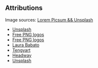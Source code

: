  <aside>
        <h2>Attributions</h2>
        <p>Image sources: <a href="https://unsplash.com/s/photos/portrait-faces-professional">Lorem Picsum && Unsplash</a></p>
        <ul>
          <li>
          <a href="https://unsplash.com/photos/a-pink-and-blue-sky-with-a-few-clouds-GLf7bAwCdYg">Unsplash
          </a>
          </li>
          <li><a href="https://www.freepnglogos.com/images/linkedin-logo-png-1854.html">Free PNG logos</a></li>
          <li><a href="https://www.canva.com/design/DAGHOVBx8vA/S9V7elYif3fagDOaRrrSrw/edit">Free PNG logos</a></li>
          <li><a href="https://unsplash.com/photos/water-on-body-of-water-during-daytime-P4MaYHgQ8HQ?utm_content=creditShareLink&utm_medium=referral&utm_source=unsplash">Laura Babato</a></li>
          <li><a href="https://unsplash.com/photos/blue-and-black-starry-night-sky-R4LqShLZxTA?utm_content=creditShareLink&utm_medium=referral&utm_source=unsplash">Tengyart</a></li>
          <li><a href="https://unsplash.com/photos/crowd-of-people-sitting-on-chairs-inside-room-F2KRf_QfCqw?utm_content=creditShareLink&utm_medium=referral&utm_source=unsplash">Headway</a></li>
           <li>
          <a href="https://unsplash.com/photos/a-mobile-made-of-green-plants-and-balls-ryxY5haw8xg?utm_content=creditShareLink&utm_medium=referral&utm_source=unsplash">Unsplash
          </a>
          </li>
        </ul>
      </aside>
